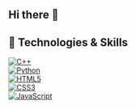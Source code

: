 ## Hi there 👋

## 🔧 Technologies & Skills  

[![C++](https://img.shields.io/badge/C++-blue.svg?logo=c%2B%2B&logoColor=white)](https://isocpp.org/)  
[![Python](https://img.shields.io/badge/Python-3776AB.svg?logo=python&logoColor=white)](https://www.python.org/)  
[![HTML5](https://img.shields.io/badge/HTML5-E34F26.svg?logo=html5&logoColor=white)](https://developer.mozilla.org/en-US/docs/Web/HTML)  
[![CSS3](https://img.shields.io/badge/CSS3-1572B6.svg?logo=css3&logoColor=white)](https://developer.mozilla.org/en-US/docs/Web/CSS)  
[![JavaScript](https://img.shields.io/badge/JavaScript-F7DF1E.svg?logo=javascript&logoColor=black)](https://developer.mozilla.org/en-US/docs/Web/JavaScript)  
